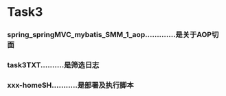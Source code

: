 <h1>Task3</h1>
<h3>spring_springMVC_mybatis_SMM_1_aop.............是关于AOP切面</h3>
<h3>task3TXT..........是筛选日志</h3>
<h3>xxx-homeSH...........是部署及执行脚本</h3>

